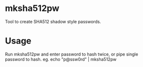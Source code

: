 # mksha512pw
Tool to create SHA512 shadow style passwords.

Usage
=======

Run mksha512pw and enter password to hash twice, or pipe single password to hash. eg. echo "p@ssw0rd" | mksha512pw


